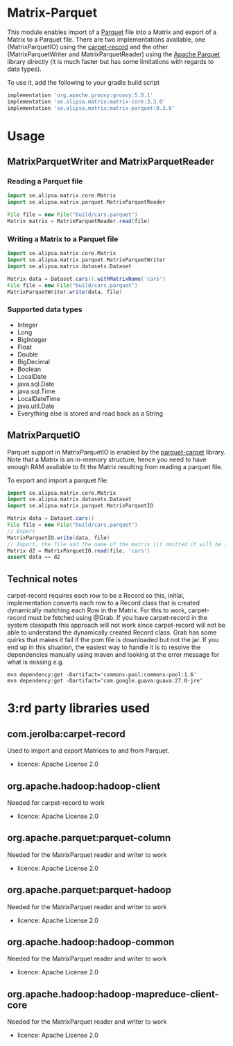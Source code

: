 # Matrix-Parquet

This module enables import of a [Parquet](https://parquet.apache.org/) file into a Matrix and export of a Matrix to a Parquet file. There are two implementations available, one (MatrixParquetIO) using the [carpet-record](https://github.com/jerolba/parquet-carpet)
and the other (MatrixParquetWriter and MatrixParquetReader) using the [Apache Parquet](https://parquet.apache.org/) library directly (it is much faster but has some limitations with regards to data types). 

To use it, add the following to your gradle build script
```groovy
implementation 'org.apache.groovy:groovy:5.0.1'
implementation 'se.alipsa.matrix:matrix-core:3.3.0'
implementation 'se.alipsa.matrix:matrix-parquet:0.3.0'
```
# Usage
## MatrixParquetWriter and MatrixParquetReader
### Reading a Parquet file
```groovy
import se.alipsa.matrix.core.Matrix
import se.alipsa.matrix.parquet.MatrixParquetReader

File file = new File("build/cars.parquet")
Matrix matrix = MatrixParquetReader.read(file)
```
### Writing a Matrix to a Parquet file
```groovy
import se.alipsa.matrix.core.Matrix
import se.alipsa.matrix.parquet.MatrixParquetWriter
import se.alipsa.matrix.datasets.Dataset

Matrix data = Dataset.cars().withMatrixName('cars')
File file = new File("build/cars.parquet")
MatrixParquetWriter.write(data, file)
```
### Supported data types
- Integer
- Long
- BigInteger
- Float
- Double
- BigDecimal
- Boolean
- LocalDate
- java.sql.Date
- java.sql.Time
- LocalDateTime
- java.util.Date
- Everything else is stored and read back as a String

## MatrixParquetIO
Parquet support in MatrixParquetIO is enabled by the [parquet-carpet](https://github.com/jerolba/parquet-carpet) library. Note that a Matrix is an in-memory structure, hence
you need to have enough RAM available to fit the Matrix resulting from reading a parquet file.


To export and import a parquet file:
```groovy
import se.alipsa.matrix.core.Matrix
import se.alipsa.matrix.datasets.Dataset
import se.alipsa.matrix.parquet.MatrixParquetIO

Matrix data = Dataset.cars()
File file = new File("build/cars.parquet")
// Export 
MatrixParquetIO.write(data, file)
// Import, the file and the name of the matrix (if omitted it will be same as the file name)
Matrix d2 = MatrixParquetIO.read(file, 'cars')
assert data == d2
```

## Technical notes
carpet-record requires each row to be a Record so this, initial, implementation converts each row to a Record class that is created dynamically matching each Row in the Matrix. 
For this to work, carpet-record must be fetched using @Grab.
If you have carpet-record in the system classpath this approach will not work since carpet-record will not be able to understand the dynamically created Record class. Grab has some quirks that makes it fail if the pom file is downloaded but not the jar. If you end up in this situation, the easiest way to handle it is to resolve the dependencies manually using maven and looking at the error message for what is missing e.g.
```shell
mvn dependency:get -Dartifact='commons-pool:commons-pool:1.6'
mvn dependency:get -Dartifact='com.google.guava:guava:27.0-jre'
```

# 3:rd party libraries used

## com.jerolba:carpet-record
Used to import and export Matrices to and from Parquet. 
- licence:  Apache License 2.0

## org.apache.hadoop:hadoop-client
Needed for carpet-record to work
- licence:  Apache License 2.0

## org.apache.parquet:parquet-column
Needed for the MatrixParquet reader and writer to work
- licence:  Apache License 2.0
 
## org.apache.parquet:parquet-hadoop
Needed for the MatrixParquet reader and writer to work
- licence:  Apache License 2.0

## org.apache.hadoop:hadoop-common
Needed for the MatrixParquet reader and writer to work
- licence:  Apache License 2.0

## org.apache.hadoop:hadoop-mapreduce-client-core
Needed for the MatrixParquet reader and writer to work
- licence:  Apache License 2.0